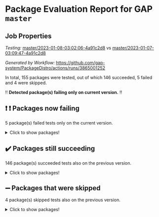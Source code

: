 # Package Evaluation Report for GAP `master`

## Job Properties

*Testing:* [master/2023-01-08-03:02:06-4a91c2d8](https://github.com/gap-system/PackageDistro/blob/data/reports/master/2023-01-08-03:02:06-4a91c2d8) vs [master/2023-01-07-03:09:47-4a91c2d8](https://github.com/gap-system/PackageDistro/blob/data/reports/master/2023-01-07-03:09:47-4a91c2d8)

*Generated by Workflow:* https://github.com/gap-system/PackageDistro/actions/runs/3865001252

In total, 155 packages were tested, out of which 146 succeeded, 5 failed and 4 were skipped.

:bangbang: **Detected package(s) failing only on current version.** :bangbang:

## :exclamation: :exclamation: Packages now failing

5 package(s) failed tests only on the current version.
<details><summary>Click to show packages!</summary>

- edim 1.3.6 [(failure)](https://github.com/gap-system/PackageDistro/actions/runs/3865001252/jobs/6588308046) vs edim 1.3.6 [(success)](https://github.com/gap-system/PackageDistro/actions/runs/3859991958/jobs/6580137016)
- float 1.0.3 [(failure)](https://github.com/gap-system/PackageDistro/actions/runs/3865001252/jobs/6588308370) vs float 1.0.3 [(success)](https://github.com/gap-system/PackageDistro/actions/runs/3859991958/jobs/6580137306)
- gradedmodules 2022.09-02 [(failure)](https://github.com/gap-system/PackageDistro/actions/runs/3865001252/jobs/6588308931) vs gradedmodules 2022.09-02 [(success)](https://github.com/gap-system/PackageDistro/actions/runs/3859991958/jobs/6580137776)
- spinsym 1.5.2 [(failure)](https://github.com/gap-system/PackageDistro/actions/runs/3865001252/jobs/6588313597) vs spinsym 1.5.2 [(success)](https://github.com/gap-system/PackageDistro/actions/runs/3859991958/jobs/6580142283)
- symbcompcc 1.3.2 [(failure)](https://github.com/gap-system/PackageDistro/actions/runs/3865001252/jobs/6588313676) vs symbcompcc 1.3.2 [(success)](https://github.com/gap-system/PackageDistro/actions/runs/3859991958/jobs/6580142372)
</details>

## :heavy_check_mark: Packages still succeeding

146 package(s) succeeded tests also on the previous version.
<details><summary>Click to show packages!</summary>

- 4ti2interface 2022.09-01 [(success)](https://github.com/gap-system/PackageDistro/actions/runs/3865001252/jobs/6588306026)
- ace 5.6.2 [(success)](https://github.com/gap-system/PackageDistro/actions/runs/3865001252/jobs/6588306115)
- aclib 1.3.2 [(success)](https://github.com/gap-system/PackageDistro/actions/runs/3865001252/jobs/6588306209)
- agt 0.3.1 [(success)](https://github.com/gap-system/PackageDistro/actions/runs/3865001252/jobs/6588306315)
- alnuth 3.2.1 [(success)](https://github.com/gap-system/PackageDistro/actions/runs/3865001252/jobs/6588306400)
- anupq 3.3.0 [(success)](https://github.com/gap-system/PackageDistro/actions/runs/3865001252/jobs/6588306480)
- atlasrep 2.1.6 [(success)](https://github.com/gap-system/PackageDistro/actions/runs/3865001252/jobs/6588306574)
- autodoc 2022.10.20 [(success)](https://github.com/gap-system/PackageDistro/actions/runs/3865001252/jobs/6588306639)
- automata 1.15 [(success)](https://github.com/gap-system/PackageDistro/actions/runs/3865001252/jobs/6588306718)
- automgrp 1.3.2 [(success)](https://github.com/gap-system/PackageDistro/actions/runs/3865001252/jobs/6588306795)
- autpgrp 1.11 [(success)](https://github.com/gap-system/PackageDistro/actions/runs/3865001252/jobs/6588306867)
- cap 2022.12-15 [(success)](https://github.com/gap-system/PackageDistro/actions/runs/3865001252/jobs/6588306929)
- caratinterface 2.3.4 [(success)](https://github.com/gap-system/PackageDistro/actions/runs/3865001252/jobs/6588306987)
- cddinterface 2022.11.01 [(success)](https://github.com/gap-system/PackageDistro/actions/runs/3865001252/jobs/6588307056)
- circle 1.6.5 [(success)](https://github.com/gap-system/PackageDistro/actions/runs/3865001252/jobs/6588307113)
- classicpres 1.22 [(success)](https://github.com/gap-system/PackageDistro/actions/runs/3865001252/jobs/6588307174)
- cohomolo 1.6.11 [(success)](https://github.com/gap-system/PackageDistro/actions/runs/3865001252/jobs/6588307242)
- congruence 1.2.4 [(success)](https://github.com/gap-system/PackageDistro/actions/runs/3865001252/jobs/6588307297)
- corelg 1.56 [(success)](https://github.com/gap-system/PackageDistro/actions/runs/3865001252/jobs/6588307356)
- crime 1.6 [(success)](https://github.com/gap-system/PackageDistro/actions/runs/3865001252/jobs/6588307398)
- crisp 1.4.6 [(success)](https://github.com/gap-system/PackageDistro/actions/runs/3865001252/jobs/6588307446)
- crypting 0.10.4 [(success)](https://github.com/gap-system/PackageDistro/actions/runs/3865001252/jobs/6588307489)
- cryst 4.1.25 [(success)](https://github.com/gap-system/PackageDistro/actions/runs/3865001252/jobs/6588307538)
- crystcat 1.1.10 [(success)](https://github.com/gap-system/PackageDistro/actions/runs/3865001252/jobs/6588307580)
- ctbllib 1.3.4 [(success)](https://github.com/gap-system/PackageDistro/actions/runs/3865001252/jobs/6588307633)
- cubefree 1.19 [(success)](https://github.com/gap-system/PackageDistro/actions/runs/3865001252/jobs/6588307704)
- curlinterface 2.3.1 [(success)](https://github.com/gap-system/PackageDistro/actions/runs/3865001252/jobs/6588307737)
- cvec 2.7.6 [(success)](https://github.com/gap-system/PackageDistro/actions/runs/3865001252/jobs/6588307791)
- datastructures 0.3.0 [(success)](https://github.com/gap-system/PackageDistro/actions/runs/3865001252/jobs/6588307840)
- deepthought 1.0.6 [(success)](https://github.com/gap-system/PackageDistro/actions/runs/3865001252/jobs/6588307889)
- design 1.7 [(success)](https://github.com/gap-system/PackageDistro/actions/runs/3865001252/jobs/6588307928)
- difsets 2.3.1 [(success)](https://github.com/gap-system/PackageDistro/actions/runs/3865001252/jobs/6588307969)
- digraphs 1.6.1 [(success)](https://github.com/gap-system/PackageDistro/actions/runs/3865001252/jobs/6588308007)
- example 4.3.3 [(success)](https://github.com/gap-system/PackageDistro/actions/runs/3865001252/jobs/6588308083)
- examplesforhomalg 2022.11-01 [(success)](https://github.com/gap-system/PackageDistro/actions/runs/3865001252/jobs/6588308123)
- factint 1.6.3 [(success)](https://github.com/gap-system/PackageDistro/actions/runs/3865001252/jobs/6588308169)
- ferret 1.0.9 [(success)](https://github.com/gap-system/PackageDistro/actions/runs/3865001252/jobs/6588308220)
- fga 1.4.0 [(success)](https://github.com/gap-system/PackageDistro/actions/runs/3865001252/jobs/6588308264)
- fining 1.5.4 [(success)](https://github.com/gap-system/PackageDistro/actions/runs/3865001252/jobs/6588308322)
- format 1.4.3 [(success)](https://github.com/gap-system/PackageDistro/actions/runs/3865001252/jobs/6588308434)
- forms 1.2.9 [(success)](https://github.com/gap-system/PackageDistro/actions/runs/3865001252/jobs/6588308486)
- fplsa 1.2.6 [(success)](https://github.com/gap-system/PackageDistro/actions/runs/3865001252/jobs/6588308531)
- fr 2.4.12 [(success)](https://github.com/gap-system/PackageDistro/actions/runs/3865001252/jobs/6588308571)
- francy 1.2.5 [(success)](https://github.com/gap-system/PackageDistro/actions/runs/3865001252/jobs/6588308604)
- fwtree 1.3 [(success)](https://github.com/gap-system/PackageDistro/actions/runs/3865001252/jobs/6588308642)
- gapdoc 1.6.6 [(success)](https://github.com/gap-system/PackageDistro/actions/runs/3865001252/jobs/6588308677)
- gauss 2022.12-01 [(success)](https://github.com/gap-system/PackageDistro/actions/runs/3865001252/jobs/6588308714)
- gaussforhomalg 2022.08-03 [(success)](https://github.com/gap-system/PackageDistro/actions/runs/3865001252/jobs/6588308772)
- gbnp 1.0.5 [(success)](https://github.com/gap-system/PackageDistro/actions/runs/3865001252/jobs/6588308809)
- generalizedmorphismsforcap 2022.12-01 [(success)](https://github.com/gap-system/PackageDistro/actions/runs/3865001252/jobs/6588308851)
- genss 1.6.8 [(success)](https://github.com/gap-system/PackageDistro/actions/runs/3865001252/jobs/6588308892)
- gradedringforhomalg 2022.11-01 [(success)](https://github.com/gap-system/PackageDistro/actions/runs/3865001252/jobs/6588308996)
- grape 4.9.0 [(success)](https://github.com/gap-system/PackageDistro/actions/runs/3865001252/jobs/6588309029)
- groupoids 1.71 [(success)](https://github.com/gap-system/PackageDistro/actions/runs/3865001252/jobs/6588309072)
- grpconst 2.6.3 [(success)](https://github.com/gap-system/PackageDistro/actions/runs/3865001252/jobs/6588309113)
- guarana 0.96.3 [(success)](https://github.com/gap-system/PackageDistro/actions/runs/3865001252/jobs/6588309159)
- guava 3.18 [(success)](https://github.com/gap-system/PackageDistro/actions/runs/3865001252/jobs/6588309208)
- hap 1.48 [(success)](https://github.com/gap-system/PackageDistro/actions/runs/3865001252/jobs/6588309240)
- hapcryst 0.1.15 [(success)](https://github.com/gap-system/PackageDistro/actions/runs/3865001252/jobs/6588309273)
- hecke 1.5.3 [(success)](https://github.com/gap-system/PackageDistro/actions/runs/3865001252/jobs/6588309314)
- help 3.5 [(success)](https://github.com/gap-system/PackageDistro/actions/runs/3865001252/jobs/6588309343)
- homalg 2022.12-02 [(success)](https://github.com/gap-system/PackageDistro/actions/runs/3865001252/jobs/6588309374)
- homalgtocas 2022.11-02 [(success)](https://github.com/gap-system/PackageDistro/actions/runs/3865001252/jobs/6588309419)
- idrel 2.44 [(success)](https://github.com/gap-system/PackageDistro/actions/runs/3865001252/jobs/6588309468)
- images 1.3.1 [(success)](https://github.com/gap-system/PackageDistro/actions/runs/3865001252/jobs/6588309516)
- intpic 0.3.0 [(success)](https://github.com/gap-system/PackageDistro/actions/runs/3865001252/jobs/6588309578)
- io 4.8.0 [(success)](https://github.com/gap-system/PackageDistro/actions/runs/3865001252/jobs/6588309641)
- io_forhomalg 2022.11-01 [(success)](https://github.com/gap-system/PackageDistro/actions/runs/3865001252/jobs/6588309694)
- irredsol 1.4.4 [(success)](https://github.com/gap-system/PackageDistro/actions/runs/3865001252/jobs/6588309763)
- json 2.1.1 [(success)](https://github.com/gap-system/PackageDistro/actions/runs/3865001252/jobs/6588309823)
- jupyterkernel 1.4.1 [(success)](https://github.com/gap-system/PackageDistro/actions/runs/3865001252/jobs/6588309889)
- jupyterviz 1.5.6 [(success)](https://github.com/gap-system/PackageDistro/actions/runs/3865001252/jobs/6588309957)
- kan 1.34 [(success)](https://github.com/gap-system/PackageDistro/actions/runs/3865001252/jobs/6588310022)
- kbmag 1.5.11 [(success)](https://github.com/gap-system/PackageDistro/actions/runs/3865001252/jobs/6588310108)
- laguna 3.9.5 [(success)](https://github.com/gap-system/PackageDistro/actions/runs/3865001252/jobs/6588310181)
- liealgdb 2.2.1 [(success)](https://github.com/gap-system/PackageDistro/actions/runs/3865001252/jobs/6588310257)
- liepring 2.8 [(success)](https://github.com/gap-system/PackageDistro/actions/runs/3865001252/jobs/6588310329)
- liering 2.4.2 [(success)](https://github.com/gap-system/PackageDistro/actions/runs/3865001252/jobs/6588310409)
- linearalgebraforcap 2022.12-04 [(success)](https://github.com/gap-system/PackageDistro/actions/runs/3865001252/jobs/6588310486)
- localizeringforhomalg 2022.11-01 [(success)](https://github.com/gap-system/PackageDistro/actions/runs/3865001252/jobs/6588310578)
- loops 3.4.3 [(success)](https://github.com/gap-system/PackageDistro/actions/runs/3865001252/jobs/6588310658)
- lpres 1.0.3 [(success)](https://github.com/gap-system/PackageDistro/actions/runs/3865001252/jobs/6588310747)
- majoranaalgebras 1.5.1 [(success)](https://github.com/gap-system/PackageDistro/actions/runs/3865001252/jobs/6588310833)
- mapclass 1.4.6 [(success)](https://github.com/gap-system/PackageDistro/actions/runs/3865001252/jobs/6588310917)
- matgrp 0.70 [(success)](https://github.com/gap-system/PackageDistro/actions/runs/3865001252/jobs/6588311017)
- matricesforhomalg 2022.12-01 [(success)](https://github.com/gap-system/PackageDistro/actions/runs/3865001252/jobs/6588311105)
- modisom 2.5.3 [(success)](https://github.com/gap-system/PackageDistro/actions/runs/3865001252/jobs/6588311199)
- modulepresentationsforcap 2022.12-01 [(success)](https://github.com/gap-system/PackageDistro/actions/runs/3865001252/jobs/6588311304)
- modules 2022.11-01 [(success)](https://github.com/gap-system/PackageDistro/actions/runs/3865001252/jobs/6588311397)
- monoidalcategories 2022.12-01 [(success)](https://github.com/gap-system/PackageDistro/actions/runs/3865001252/jobs/6588311495)
- nconvex 2022.09-01 [(success)](https://github.com/gap-system/PackageDistro/actions/runs/3865001252/jobs/6588311644)
- nilmat 1.4.2 [(success)](https://github.com/gap-system/PackageDistro/actions/runs/3865001252/jobs/6588311739)
- nock 1.5 [(success)](https://github.com/gap-system/PackageDistro/actions/runs/3865001252/jobs/6588311834)
- normalizinterface 1.3.5 [(success)](https://github.com/gap-system/PackageDistro/actions/runs/3865001252/jobs/6588311913)
- nq 2.5.9 [(success)](https://github.com/gap-system/PackageDistro/actions/runs/3865001252/jobs/6588311981)
- numericalsgps 1.3.1 [(success)](https://github.com/gap-system/PackageDistro/actions/runs/3865001252/jobs/6588312057)
- openmath 11.5.2 [(success)](https://github.com/gap-system/PackageDistro/actions/runs/3865001252/jobs/6588312125)
- orb 4.9.0 [(success)](https://github.com/gap-system/PackageDistro/actions/runs/3865001252/jobs/6588312189)
- packagemanager 1.3.2 [(success)](https://github.com/gap-system/PackageDistro/actions/runs/3865001252/jobs/6588312244)
- patternclass 2.4.3 [(success)](https://github.com/gap-system/PackageDistro/actions/runs/3865001252/jobs/6588312311)
- permut 2.0.4 [(success)](https://github.com/gap-system/PackageDistro/actions/runs/3865001252/jobs/6588312360)
- polenta 1.3.10 [(success)](https://github.com/gap-system/PackageDistro/actions/runs/3865001252/jobs/6588312412)
- polymaking 0.8.6 [(success)](https://github.com/gap-system/PackageDistro/actions/runs/3865001252/jobs/6588312469)
- primgrp 3.4.3 [(success)](https://github.com/gap-system/PackageDistro/actions/runs/3865001252/jobs/6588312536)
- profiling 2.5.2 [(success)](https://github.com/gap-system/PackageDistro/actions/runs/3865001252/jobs/6588312589)
- qpa 1.34 [(success)](https://github.com/gap-system/PackageDistro/actions/runs/3865001252/jobs/6588312635)
- quagroup 1.8.3 [(success)](https://github.com/gap-system/PackageDistro/actions/runs/3865001252/jobs/6588312687)
- radiroot 2.9 [(success)](https://github.com/gap-system/PackageDistro/actions/runs/3865001252/jobs/6588312722)
- rcwa 4.7.1 [(success)](https://github.com/gap-system/PackageDistro/actions/runs/3865001252/jobs/6588312770)
- rds 1.8 [(success)](https://github.com/gap-system/PackageDistro/actions/runs/3865001252/jobs/6588312802)
- recog 1.4.2 [(success)](https://github.com/gap-system/PackageDistro/actions/runs/3865001252/jobs/6588312844)
- repndecomp 1.3.0 [(success)](https://github.com/gap-system/PackageDistro/actions/runs/3865001252/jobs/6588312875)
- repsn 3.1.0 [(success)](https://github.com/gap-system/PackageDistro/actions/runs/3865001252/jobs/6588312919)
- resclasses 4.7.3 [(success)](https://github.com/gap-system/PackageDistro/actions/runs/3865001252/jobs/6588312962)
- ringsforhomalg 2022.11-01 [(success)](https://github.com/gap-system/PackageDistro/actions/runs/3865001252/jobs/6588312992)
- sco 2022.09-01 [(success)](https://github.com/gap-system/PackageDistro/actions/runs/3865001252/jobs/6588313024)
- scscp 2.4.0 [(success)](https://github.com/gap-system/PackageDistro/actions/runs/3865001252/jobs/6588313065)
- semigroups 5.2.0 [(success)](https://github.com/gap-system/PackageDistro/actions/runs/3865001252/jobs/6588313109)
- sglppow 2.3 [(success)](https://github.com/gap-system/PackageDistro/actions/runs/3865001252/jobs/6588313162)
- sgpviz 0.999.5 [(success)](https://github.com/gap-system/PackageDistro/actions/runs/3865001252/jobs/6588313203)
- simpcomp 2.1.14 [(success)](https://github.com/gap-system/PackageDistro/actions/runs/3865001252/jobs/6588313243)
- singular 2022.09.23 [(success)](https://github.com/gap-system/PackageDistro/actions/runs/3865001252/jobs/6588313277)
- sl2reps 1.1 [(success)](https://github.com/gap-system/PackageDistro/actions/runs/3865001252/jobs/6588313311)
- sla 1.5.3 [(success)](https://github.com/gap-system/PackageDistro/actions/runs/3865001252/jobs/6588313350)
- smallgrp 1.5.1 [(success)](https://github.com/gap-system/PackageDistro/actions/runs/3865001252/jobs/6588313413)
- smallsemi 0.6.13 [(success)](https://github.com/gap-system/PackageDistro/actions/runs/3865001252/jobs/6588313451)
- sonata 2.9.6 [(success)](https://github.com/gap-system/PackageDistro/actions/runs/3865001252/jobs/6588313508)
- sophus 1.27 [(success)](https://github.com/gap-system/PackageDistro/actions/runs/3865001252/jobs/6588313553)
- standardff 0.9.4 [(success)](https://github.com/gap-system/PackageDistro/actions/runs/3865001252/jobs/6588313640)
- thelma 1.3 [(success)](https://github.com/gap-system/PackageDistro/actions/runs/3865001252/jobs/6588313703)
- tomlib 1.2.9 [(success)](https://github.com/gap-system/PackageDistro/actions/runs/3865001252/jobs/6588313735)
- toolsforhomalg 2022.12-01 [(success)](https://github.com/gap-system/PackageDistro/actions/runs/3865001252/jobs/6588313771)
- toric 1.9.5 [(success)](https://github.com/gap-system/PackageDistro/actions/runs/3865001252/jobs/6588313813)
- toricvarieties 2022.07.13 [(success)](https://github.com/gap-system/PackageDistro/actions/runs/3865001252/jobs/6588313851)
- transgrp 3.6.3 [(success)](https://github.com/gap-system/PackageDistro/actions/runs/3865001252/jobs/6588313896)
- ugaly 4.0.3 [(success)](https://github.com/gap-system/PackageDistro/actions/runs/3865001252/jobs/6588313924)
- unipot 1.5 [(success)](https://github.com/gap-system/PackageDistro/actions/runs/3865001252/jobs/6588313963)
- unitlib 4.1.0 [(success)](https://github.com/gap-system/PackageDistro/actions/runs/3865001252/jobs/6588313995)
- utils 0.81 [(success)](https://github.com/gap-system/PackageDistro/actions/runs/3865001252/jobs/6588314023)
- uuid 0.7 [(success)](https://github.com/gap-system/PackageDistro/actions/runs/3865001252/jobs/6588314050)
- walrus 0.9991 [(success)](https://github.com/gap-system/PackageDistro/actions/runs/3865001252/jobs/6588314082)
- wedderga 4.10.2 [(success)](https://github.com/gap-system/PackageDistro/actions/runs/3865001252/jobs/6588314133)
- xmod 2.88 [(success)](https://github.com/gap-system/PackageDistro/actions/runs/3865001252/jobs/6588314173)
- xmodalg 1.23 [(success)](https://github.com/gap-system/PackageDistro/actions/runs/3865001252/jobs/6588314201)
- yangbaxter 0.10.2 [(success)](https://github.com/gap-system/PackageDistro/actions/runs/3865001252/jobs/6588314245)
- zeromqinterface 0.14 [(success)](https://github.com/gap-system/PackageDistro/actions/runs/3865001252/jobs/6588314285)
</details>

## :heavy_minus_sign: Packages that were skipped

4 package(s) skipped tests also on the previous version.
<details><summary>Click to show packages!</summary>

- browse 1.8.19 [(skipped)](https://github.com/gap-system/PackageDistro/actions/runs/3865001252/jobs/6588204636)
- itc 1.5.1 [(skipped)](https://github.com/gap-system/PackageDistro/actions/runs/3865001252/jobs/6588204636)
- polycyclic 2.16 [(skipped)](https://github.com/gap-system/PackageDistro/actions/runs/3865001252/jobs/6588204636)
- xgap 4.31 [(skipped)](https://github.com/gap-system/PackageDistro/actions/runs/3865001252/jobs/6588204636)
</details>

